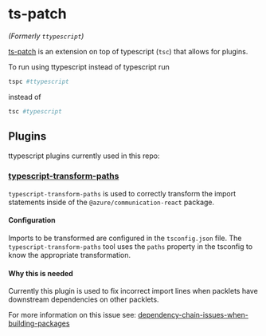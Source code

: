 # ts-patch

_(Formerly `ttypescript`)_

[ts-patch](https://github.com/nonara/ts-patch) is an extension on top of typescript (`tsc`) that allows for plugins.

To run using ttypescript instead of typescript run

```bash
tspc #ttypescript
```

instead of

```bash
tsc #typescript
```

## Plugins

ttypescript plugins currently used in this repo:

### [typescript-transform-paths](https://github.com/LeDDGroup/typescript-transform-paths)

`typescript-transform-paths` is used to correctly transform the import statements inside of the `@azure/communication-react` package.

#### Configuration

Imports to be transformed are configured in the `tsconfig.json` file. The `typescript-transform-paths` tool uses the `paths` property in the tsconfig to know the appropriate transformation.

#### Why this is needed

Currently this plugin is used to fix incorrect import lines when packlets have downstream dependencies on other packlets.

For more information on this issue see: [dependency-chain-issues-when-building-packages](../architecture/RepoPackagesAndPacklets.md#dependency-chain-issues-when-building-packages)
